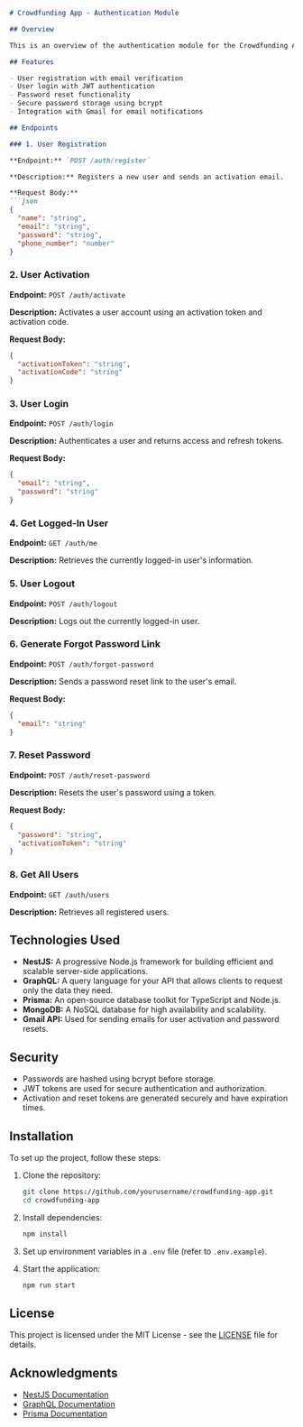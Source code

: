 ```markdown
# Crowdfunding App - Authentication Module

## Overview

This is an overview of the authentication module for the Crowdfunding App built using NestJS, GraphQL, Prisma, MongoDB, and Gmail for email services. The authentication module includes user registration, login, email verification, password reset, and user management functionalities.

## Features

- User registration with email verification
- User login with JWT authentication
- Password reset functionality
- Secure password storage using bcrypt
- Integration with Gmail for email notifications

## Endpoints

### 1. User Registration

**Endpoint:** `POST /auth/register`

**Description:** Registers a new user and sends an activation email.

**Request Body:**
```json
{
  "name": "string",
  "email": "string",
  "password": "string",
  "phone_number": "number"
}
```

### 2. User Activation

**Endpoint:** `POST /auth/activate`

**Description:** Activates a user account using an activation token and activation code.

**Request Body:**
```json
{
  "activationToken": "string",
  "activationCode": "string"
}
```

### 3. User Login

**Endpoint:** `POST /auth/login`

**Description:** Authenticates a user and returns access and refresh tokens.

**Request Body:**
```json
{
  "email": "string",
  "password": "string"
}
```

### 4. Get Logged-In User

**Endpoint:** `GET /auth/me`

**Description:** Retrieves the currently logged-in user's information.

### 5. User Logout

**Endpoint:** `POST /auth/logout`

**Description:** Logs out the currently logged-in user.

### 6. Generate Forgot Password Link

**Endpoint:** `POST /auth/forgot-password`

**Description:** Sends a password reset link to the user's email.

**Request Body:**
```json
{
  "email": "string"
}
```

### 7. Reset Password

**Endpoint:** `POST /auth/reset-password`

**Description:** Resets the user's password using a token.

**Request Body:**
```json
{
  "password": "string",
  "activationToken": "string"
}
```

### 8. Get All Users

**Endpoint:** `GET /auth/users`

**Description:** Retrieves all registered users.

## Technologies Used

- **NestJS:** A progressive Node.js framework for building efficient and scalable server-side applications.
- **GraphQL:** A query language for your API that allows clients to request only the data they need.
- **Prisma:** An open-source database toolkit for TypeScript and Node.js.
- **MongoDB:** A NoSQL database for high availability and scalability.
- **Gmail API:** Used for sending emails for user activation and password resets.

## Security

- Passwords are hashed using bcrypt before storage.
- JWT tokens are used for secure authentication and authorization.
- Activation and reset tokens are generated securely and have expiration times.

## Installation

To set up the project, follow these steps:

1. Clone the repository:
   ```bash
   git clone https://github.com/yourusername/crowdfunding-app.git
   cd crowdfunding-app
   ```

2. Install dependencies:
   ```bash
   npm install
   ```

3. Set up environment variables in a `.env` file (refer to `.env.example`).

4. Start the application:
   ```bash
   npm run start
   ```

## License

This project is licensed under the MIT License - see the [LICENSE](LICENSE) file for details.

## Acknowledgments

- [NestJS Documentation](https://docs.nestjs.com/)
- [GraphQL Documentation](https://graphql.org/)
- [Prisma Documentation](https://www.prisma.io/docs)
```